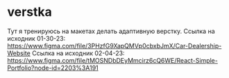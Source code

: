 # verstka
Тут я тренируюсь на макетах делать адаптивную верстку.
Ссылка на исходник 01-30-23: https://www.figma.com/file/3PHzfG9XapQMVp0cbxbJmX/Car-Dealership-Website
Ссылка на исходник 02-04-23: https://www.figma.com/file/tMOSNDbDEyMmcirz6cQ6WE/React-Simple-Portfolio?node-id=2203%3A191
